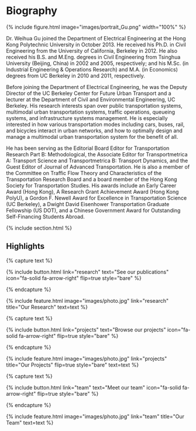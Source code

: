 ---
---

# Biography

{% include figure.html image="images/portrait_Gu.png" width="100%" %}

Dr. Weihua Gu joined the Department of Electrical Engineering at the Hong Kong Polytechnic University in October 2013. He received his Ph.D. in Civil Engineering from the University of California, Berkeley in 2012. He also received his B.S. and M.Eng. degrees in Civil Engineering from Tsinghua University (Beijing, China) in 2002 and 2005, respectively; and his M.Sc. (in Industrial Engineering & Operations Research) and M.A. (in Economics) degrees from UC Berkeley in 2010 and 2011, respectively.

Before joining the Department of Electrical Engineering, he was the Deputy Director of the UC Berkeley Center for Future Urban Transport and a lecturer at the Department of Civil and Environmental Engineering, UC Berkeley. His research interests span over public transportation systems, multimodal urban transportation systems, traffic operations, queueing systems, and infrastructure systems management. He is especially interested in how various transportation modes including cars, buses, rail, and bicycles interact in urban networks, and how to optimally design and manage a multimodal urban transportation system for the benefit of all.

He has been serving as the Editorial Board Editor for Transportation Research Part B: Methodological, the Associate Editor for Transportmetrica A: Transport Science and Transportmetrica B: Transport Dynamics, and the Guest Editor of Journal of Advanced Transportation. He is also a member of the Committee on Traffic Flow Theory and Characteristics of the Transportation Research Board and a board member of the Hong Kong Society for Transportation Studies. His awards include an Early Career Award (Hong Kong), A Research Grant Achievement Award (Hong Kong PolyU), a Gordon F. Newell Award for Excellence in Transportation Science (UC Berkeley), a Dwight David Eisenhower Transportation Graduate Fellowship (US DOT), and a Chinese Government Award for Outstanding Self-Financing Students Abroad.

{% include section.html %}

## Highlights

{% capture text %}


{%
  include button.html
  link="research"
  text="See our publications"
  icon="fa-solid fa-arrow-right"
  flip=true
  style="bare"
%}

{% endcapture %}

{%
  include feature.html
  image="images/photo.jpg"
  link="research"
  title="Our Research"
  text=text
%}

{% capture text %}


{%
  include button.html
  link="projects"
  text="Browse our projects"
  icon="fa-solid fa-arrow-right"
  flip=true
  style="bare"
%}

{% endcapture %}

{%
  include feature.html
  image="images/photo.jpg"
  link="projects"
  title="Our Projects"
  flip=true
  style="bare"
  text=text
%}

{% capture text %}


{%
  include button.html
  link="team"
  text="Meet our team"
  icon="fa-solid fa-arrow-right"
  flip=true
  style="bare"
%}

{% endcapture %}

{%
  include feature.html
  image="images/photo.jpg"
  link="team"
  title="Our Team"
  text=text
%}
